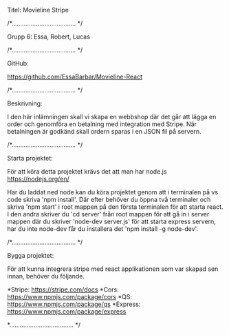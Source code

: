 
Titel: Movieline Stripe

/*..................................... */

Grupp 6:
Essa, Robert, Lucas

/*..................................... */

GitHub:

https://github.com/EssaBarbar/Movieline-React

/*..................................... */

Beskrivning:

I den här inlämningen skall vi skapa en webbshop där det går att lägga en order och genomföra en betalning med integration med Stripe. När betalningen är godkänd skall ordern sparas i en JSON fil på servern.

/*..................................... */

Starta projektet:

För att köra detta projektet krävs det att man har node.js https://nodejs.org/en/

Har du laddat ned node kan du köra projektet genom att i terminalen på vs code skriva 'npm install'.
Där efter behöver du öppna två terminaler och skriva 'npm start' i root mappen på den första terminalen för att starta react. 
I den andra skriver du 'cd server' från root mappen
för att gå in i server mappen där du skriver 'node-dev server.js' för att starta express servern,
har du inte node-dev får du installera det 'npm install -g node-dev'.

/*..................................... */

Bygga projektet:

För att kunna integrera stripe med react applikationen som var skapad sen innan, behöver du följande.

*Stripe: https://stripe.com/docs
*Cors: https://www.npmjs.com/package/cors
*QS: https://www.npmjs.com/package/qs
*Express: https://www.npmjs.com/package/express

*..................................... */